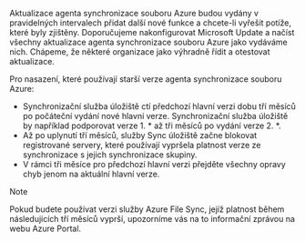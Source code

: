 Aktualizace agenta synchronizace souboru Azure budou vydány v pravidelných intervalech přidat další nové funkce a chcete-li vyřešit potíže, které byly zjištěny. Doporučujeme nakonfigurovat Microsoft Update a načíst všechny aktualizace agenta synchronizace souboru Azure jako vydáváme nich. Chápeme, že některé organizace jako výhradně řídit a otestovat aktualizace. 

Pro nasazení, které používají starší verze agenta synchronizace souboru Azure:

- Synchronizační služba úložiště ctí předchozí hlavní verzi dobu tří měsíců po počáteční vydání nové hlavní verze. Synchronizační služba úložiště by například podporovat verze 1. \* až tři měsíců po vydání verze 2. \*.
- Až po uplynutí tří měsíců, služby Sync úložiště začne blokovat registrované servery, které používají vypršela platnost verze ze synchronizace s jejich synchronizace skupiny.
- V rámci tři měsíce pro předchozí hlavní verzi přejděte všechny opravy chyb jenom na aktuální hlavní verze.

> [!Note]  
> Pokud budete používat verzi služby Azure File Sync, jejíž platnost během následujících tří měsíců vyprší, upozorníme vás na to informační zprávou na webu Azure Portal.